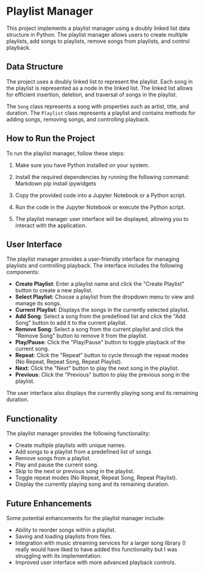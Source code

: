 # Playlist Manager

This project implements a playlist manager using a doubly linked list data structure in Python. The playlist manager allows users to create multiple playlists, add songs to playlists, remove songs from playlists, and control playback.

## Data Structure

The project uses a doubly linked list to represent the playlist. Each song in the playlist is represented as a node in the linked list. The linked list allows for efficient insertion, deletion, and traversal of songs in the playlist.

The `Song` class represents a song with properties such as artist, title, and duration. The `Playlist` class represents a playlist and contains methods for adding songs, removing songs, and controlling playback.

## How to Run the Project

To run the playlist manager, follow these steps:

1. Make sure you have Python installed on your system.
2. Install the required dependencies by running the following command:
Markdown
pip install ipywidgets

3. Copy the provided code into a Jupyter Notebook or a Python script.
4. Run the code in the Jupyter Notebook or execute the Python script.
5. The playlist manager user interface will be displayed, allowing you to interact with the application.

## User Interface

The playlist manager provides a user-friendly interface for managing playlists and controlling playback. The interface includes the following components:

- **Create Playlist**: Enter a playlist name and click the "Create Playlist" button to create a new playlist.
- **Select Playlist**: Choose a playlist from the dropdown menu to view and manage its songs.
- **Current Playlist**: Displays the songs in the currently selected playlist.
- **Add Song**: Select a song from the predefined list and click the "Add Song" button to add it to the current playlist.
- **Remove Song**: Select a song from the current playlist and click the "Remove Song" button to remove it from the playlist.
- **Play/Pause**: Click the "Play/Pause" button to toggle playback of the current song.
- **Repeat**: Click the "Repeat" button to cycle through the repeat modes (No Repeat, Repeat Song, Repeat Playlist).
- **Next**: Click the "Next" button to play the next song in the playlist.
- **Previous**: Click the "Previous" button to play the previous song in the playlist.

The user interface also displays the currently playing song and its remaining duration.

## Functionality

The playlist manager provides the following functionality:

- Create multiple playlists with unique names.
- Add songs to a playlist from a predefined list of songs.
- Remove songs from a playlist.
- Play and pause the current song.
- Skip to the next or previous song in the playlist.
- Toggle repeat modes (No Repeat, Repeat Song, Repeat Playlist).
- Display the currently playing song and its remaining duration.


## Future Enhancements

Some potential enhancements for the playlist manager include:

- Ability to reorder songs within a playlist.
- Saving and loading playlists from files.
- Integration with music streaming services for a larger song library (I really would have liked to have added this functionality but I was struggling with its implementation. 
- Improved user interface with more advanced playback controls.
